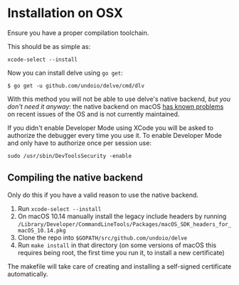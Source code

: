 # Installation on OSX

Ensure you have a proper compilation toolchain.

This should be as simple as:

`xcode-select --install`

Now you can install delve using `go get`:

```
$ go get -u github.com/undoio/delve/cmd/dlv
```

With this method you will not be able to use delve's native backend, *but you don't need it anyway*: the native backend on macOS [has known problems](https://github.com/go-delve/delve/issues/1112) on recent issues of the OS and is not currently maintained.

If you didn't enable Developer Mode using XCode you will be asked to authorize the debugger every time you use it. To enable Developer Mode and only have to authorize once per session use:

```
sudo /usr/sbin/DevToolsSecurity -enable
```

## Compiling the native backend

Only do this if you have a valid reason to use the native backend.

1. Run `xcode-select --install`
2. On macOS 10.14 manually install the legacy include headers by running `/Library/Developer/CommandLineTools/Packages/macOS_SDK_headers_for_macOS_10.14.pkg`
3. Clone the repo into `$GOPATH/src/github.com/undoio/delve`
4. Run `make install` in that directory (on some versions of macOS this requires being root, the first time you run it, to install a new certificate)

The makefile will take care of creating and installing a self-signed certificate automatically.
